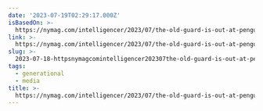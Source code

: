 ```yaml
---
date: '2023-07-19T02:29:17.000Z'
isBasedOn: >-
  https://nymag.com/intelligencer/2023/07/the-old-guard-is-out-at-penguin-random-house.html
link: >-
  https://nymag.com/intelligencer/2023/07/the-old-guard-is-out-at-penguin-random-house.html
slug: >-
  2023-07-18-httpsnymagcomintelligencer202307the-old-guard-is-out-at-penguin-random-househtml
tags:
  - generational
  - media
title: >-
  https://nymag.com/intelligencer/2023/07/the-old-guard-is-out-at-penguin-random-house.html
---
```


